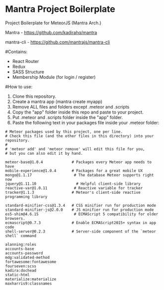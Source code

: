 # Mantra Project Boilerplate

Project Boilerplate for MeteorJS (Mantra Arch.) 

Mantra - https://github.com/kadirahq/mantra

mantra-cli - https://github.com/mantrajs/mantra-cli

#Contains:
* React Router
* Redux
* SASS Structure
* Membership Module (for login / register)

#How to use:

1. Clone this repository.
2. Create a mantra app (mantra create myapp)
3. Remove ALL files and folders except .meteor and .scripts
4. Copy the "app" folder inside this repo and paste to your project.
5. Put .meteor and .scripts folder inside the "app" folder.
6. Paste the following text in your packages file inside your .meteor folder:

```
# Meteor packages used by this project, one per line.
# Check this file (and the other files in this directory) into your repository.
#
# 'meteor add' and 'meteor remove' will edit this file for you,
# but you can also edit it by hand.

meteor-base@1.0.4             # Packages every Meteor app needs to have
mobile-experience@1.0.4       # Packages for a great mobile UX
mongo@1.1.17                   # The database Meteor supports right now
jquery@1.11.10                  # Helpful client-side library
reactive-var@1.0.11            # Reactive variable for tracker
tracker@1.1.3                 # Meteor's client-side reactive programming library

standard-minifier-css@1.3.4   # CSS minifier run for production mode
standard-minifier-js@2.0.0    # JS minifier run for production mode
es5-shim@4.6.15                # ECMAScript 5 compatibility for older browsers.
ecmascript@0.7.3              # Enable ECMAScript2015+ syntax in app code
shell-server@0.2.3            # Server-side component of the `meteor shell` command

alanning:roles
accounts-base
accounts-password
mdg:validated-method
fortawesome:fontawesome
fourseven:scss
kadira:dochead
static-html
materialize:materialize
maxharris9:classnames
```
